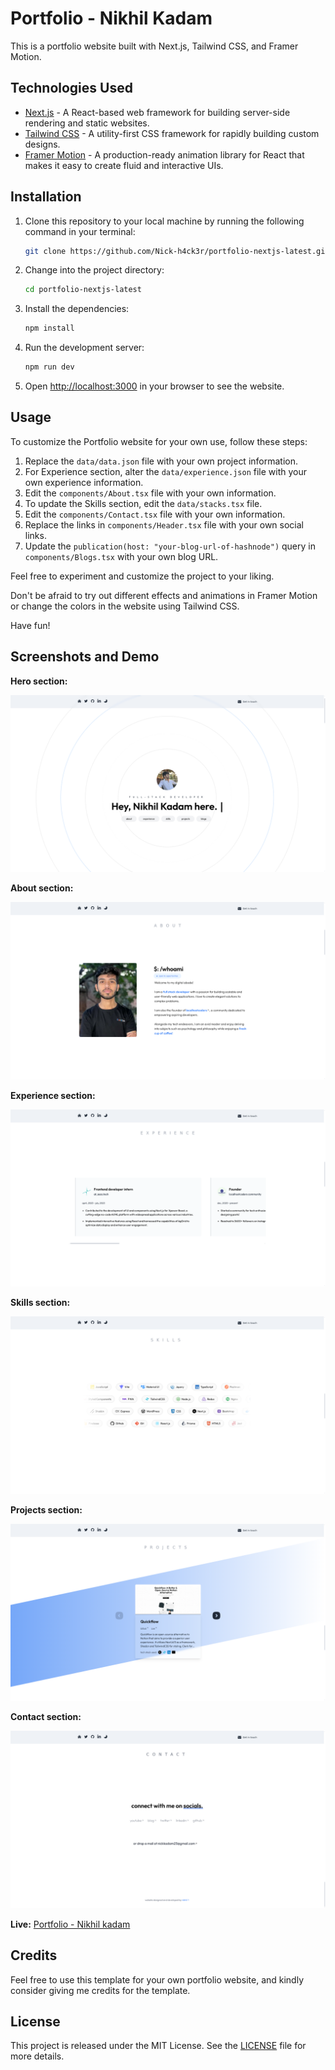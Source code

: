 # Portfolio - Nikhil Kadam

This is a portfolio website built with Next.js, Tailwind CSS, and Framer Motion.

## Technologies Used

- [Next.js](https://nextjs.org/) - A React-based web framework for building server-side rendering and static websites.
- [Tailwind CSS](https://tailwindcss.com/) - A utility-first CSS framework for rapidly building custom designs.
- [Framer Motion](https://www.framer.com/motion/) - A production-ready animation library for React that makes it easy to create fluid and interactive UIs.

## Installation

1. Clone this repository to your local machine by running the following command in your terminal:

   ```bash
   git clone https://github.com/Nick-h4ck3r/portfolio-nextjs-latest.git
   ```

2. Change into the project directory:

   ```bash
   cd portfolio-nextjs-latest
   ```

3. Install the dependencies:

   ```bash
   npm install
   ```

4. Run the development server:

   ```bash
   npm run dev
   ```

5. Open <http://localhost:3000> in your browser to see the website.

## Usage

To customize the Portfolio website for your own use, follow these steps:

1. Replace the `data/data.json` file with your own project information.
2. For Experience section, alter the `data/experience.json` file with your own experience information.
3. Edit the `components/About.tsx` file with your own information.
4. To update the Skills section, edit the `data/stacks.tsx` file.
5. Edit the `components/Contact.tsx` file with your own information.
6. Replace the links in `components/Header.tsx` file with your own social links.
7. Update the `publication(host: "your-blog-url-of-hashnode")` query in `components/Blogs.tsx` with your own blog URL.

Feel free to experiment and customize the project to your liking.

Don't be afraid to try out different effects and animations in Framer Motion or change the colors in the website using Tailwind CSS.

Have fun!

## Screenshots and Demo

**Hero section:**

![Hero section](/public/screenshots/portfolio/heroDemo.png)

**About section:**

![About section](/public/screenshots/portfolio/aboutDemo.png)

**Experience section:**

![Experience section](/public/screenshots/portfolio/experienceDemo.png)

**Skills section:**

![Skills section](/public/screenshots/portfolio/skillsDemo.png)

**Projects section:**

![Project section](/public/screenshots/portfolio/projectsDemo.png)


**Contact section:**

![Contact section](/public/screenshots/portfolio/contactDemo.png)

**Live:** [Portfolio - Nikhil kadam](https://nikhilkadam.vercel.app/)

## Credits

Feel free to use this template for your own portfolio website, and kindly consider giving me credits for the template.

## License

This project is released under the MIT License. See the [LICENSE](/LICENSE.txt) file for more details.
